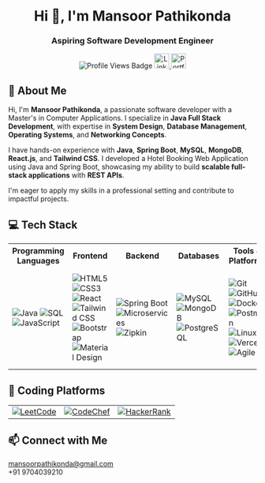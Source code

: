
<body>
  <h1 align="center">Hi 👋, I'm Mansoor Pathikonda</h1>
  <h3 align="center">Aspiring Software Development Engineer</h3>
  <div align="center">
    <img src="https://komarev.com/ghpvc/?username=Mansoor-P&style=for-the-badge" alt="Profile Views Badge">
    <a href="https://www.linkedin.com/in/mansoor0731/">
      <img src="https://img.shields.io/badge/LinkedIn-%230077B5.svg?logo=linkedin&logoColor=white" alt="LinkedIn" height="30">
    </a>
    <a href="https://mansoorsportfolio.netlify.app/">
      <img src="https://img.shields.io/badge/Portfolio-%23000000.svg?logo=firefox&logoColor=%23FF7139" alt="Portfolio" height="30">
    </a>
  </div>

  <h2>🚀 About Me</h2>

<p>Hi, I'm <strong>Mansoor Pathikonda</strong>, a passionate software developer with a Master's in Computer Applications. I specialize in <strong>Java Full Stack Development</strong>, with expertise in <strong>System Design</strong>, <strong>Database Management</strong>, <strong>Operating Systems</strong>, and <strong>Networking Concepts</strong>.</p>

<p>I have hands-on experience with <strong>Java</strong>, <strong>Spring Boot</strong>, <strong>MySQL</strong>, <strong>MongoDB</strong>, <strong>React.js</strong>, and <strong>Tailwind CSS</strong>. I developed a Hotel Booking Web Application using Java and Spring Boot, showcasing my ability to build <strong>scalable full-stack applications</strong> with <strong>REST APIs</strong>.</p>

<p>I'm eager to apply my skills in a professional setting and contribute to impactful projects.</p>

<h2>💻 Tech Stack</h2>

<table>
  <tr>
    <th>Programming Languages</th>
    <th>Frontend</th>
    <th>Backend</th>
    <th>Databases</th>
    <th>Tools & Platforms</th>
    <th>IDEs & Editors</th>
  </tr>
  <tr>
    <td>
      <img alt="Java" src="https://custom-icon-badges.demolab.com/badge/Java-007396.svg?logo=java&logoColor=white">
      <img alt="SQL" src="https://custom-icon-badges.demolab.com/badge/SQL-025E8C.svg?logo=database&logoColor=white">
      <img alt="JavaScript" src="https://custom-icon-badges.demolab.com/badge/JavaScript-yellow.svg?logo=javascript&logoColor=white">
    </td>
    <td>
      <img alt="HTML5" src="https://custom-icon-badges.demolab.com/badge/HTML5-orange.svg?logo=html5&logoColor=white">
      <img alt="CSS3" src="https://custom-icon-badges.demolab.com/badge/CSS3-blue.svg?logo=css3&logoColor=white">
      <img alt="React" src="https://img.shields.io/badge/React-20232a.svg?logo=react&logoColor=%2361DAFB">
      <img alt="Tailwind CSS" src="https://img.shields.io/badge/Tailwind%20CSS-06B6D4.svg?logo=tailwindcss&logoColor=white">
      <img alt="Bootstrap" src="https://img.shields.io/badge/Bootstrap-7952B3.svg?logo=bootstrap&logoColor=white">
      <img alt="Material Design" src="https://img.shields.io/badge/Material%20Design-0081CB.svg?logo=material-design&logoColor=white">
    </td>
    <td>
      <img alt="Spring Boot" src="https://img.shields.io/badge/Spring%20Boot-6DB33F.svg?logo=spring-boot&logoColor=white">
      <img alt="Microservices" src="https://img.shields.io/badge/Microservices-6DB33F.svg?logo=spring&logoColor=white">
      <img alt="Zipkin" src="https://img.shields.io/badge/Zipkin-black.svg?logo=apache&logoColor=white">
    </td>
    <td>
      <img alt="MySQL" src="https://img.shields.io/badge/MySQL-000000.svg?logo=mysql&logoColor=white">
      <img alt="MongoDB" src="https://img.shields.io/badge/MongoDB-47A248.svg?logo=mongodb&logoColor=white">
      <img alt="PostgreSQL" src="https://img.shields.io/badge/PostgreSQL-316192.svg?logo=postgresql&logoColor=white">
    </td>
    <td>
      <img alt="Git" src="https://img.shields.io/badge/Git-F05033.svg?logo=git&logoColor=white">
      <img alt="GitHub" src="https://img.shields.io/badge/GitHub-181717.svg?logo=github&logoColor=white">
      <img alt="Docker" src="https://img.shields.io/badge/Docker-2496ED.svg?logo=docker&logoColor=white">
      <img alt="Postman" src="https://img.shields.io/badge/Postman-FF6C37.svg?logo=postman&logoColor=white">
      <img alt="Linux" src="https://img.shields.io/badge/Linux-FCC624.svg?logo=linux&logoColor=white">
      <img alt="Vercel" src="https://img.shields.io/badge/Vercel-000000.svg?logo=vercel&logoColor=white">
      <img alt="Agile" src="https://img.shields.io/badge/Agile-39A855.svg?logo=scrumalliance&logoColor=white">
    </td>
    <td>
      <img alt="IntelliJ" src="https://img.shields.io/badge/IntelliJ-000000.svg?logo=intellij-idea&logoColor=white">
      <img alt="VS Code" src="https://img.shields.io/badge/Visual%20Studio%20Code-0078d7.svg?logo=visual-studio-code&logoColor=white">
      <img alt="Eclipse" src="https://img.shields.io/badge/Eclipse-2C2255.svg?logo=eclipse-ide&logoColor=white">
      <img alt="Spring Tool Suite" src="https://img.shields.io/badge/Spring%20Tool%20Suite-6DB33F.svg?logo=spring&logoColor=white">
    </td>
  </tr>
</table>

<h2>🚀 Coding Platforms</h2>
<table>
  <tr>
    <td align="center">
      <a href="https://leetcode.com/u/immansoor/">
        <img alt="LeetCode" src="https://img.shields.io/badge/LeetCode-FFA116.svg?logo=leetcode&logoColor=white">
      </a>
    </td>
    <td align="center">
      <a href="https://www.codechef.com/users/mansoor07">
        <img alt="CodeChef" src="https://img.shields.io/badge/CodeChef-5B4638.svg?logo=codechef&logoColor=white">
      </a>
    </td>
    <td align="center">
      <a href="https://www.hackerrank.com/mansoor0731">
        <img alt="HackerRank" src="https://img.shields.io/badge/HackerRank-2EC866.svg?logo=hackerrank&logoColor=white">
      </a>
    </td>
  </tr>
</table>


  <h2>📫 Connect with Me</h2>

  <p>
    <a href="mailto:mansoorpathikonda@gmail.com">mansoorpathikonda@gmail.com</a><br>
    +91 9704039210
  </p>
</body>

